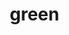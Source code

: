 # green

<html lang="zh-TW">
<head>
    <meta charset="UTF-8">
    <meta name="viewport" content="width=device-width, initial-scale=1.0">
    <title>綠行星人格測驗 | Green Galaxy Personality Quiz</title>
    <style>
        * {
            margin: 0;
            padding: 0;
            box-sizing: border-box;
        }

        body {
            font-family: 'Arial', '微軟正黑體', sans-serif;
            background: linear-gradient(135deg, #667eea 0%, #764ba2 100%);
            min-height: 100vh;
            padding: 20px;
        }

        .container {
            max-width: 800px;
            margin: 0 auto;
            background: white;
            border-radius: 20px;
            box-shadow: 0 20px 40px rgba(0,0,0,0.1);
            overflow: hidden;
        }

        .header {
            background: linear-gradient(135deg, #4ecdc4 0%, #44a08d 100%);
            color: white;
            padding: 40px 30px;
            text-align: center;
        }

        .header h1 {
            font-size: 2.5em;
            margin-bottom: 10px;
            text-shadow: 2px 2px 4px rgba(0,0,0,0.3);
        }

        .header p {
            font-size: 1.2em;
            opacity: 0.9;
        }

        .content {
            padding: 40px 30px;
        }

        .welcome-screen, .quiz-screen, .result-screen {
            display: none;
        }

        .welcome-screen.active, .quiz-screen.active, .result-screen.active {
            display: block;
        }

        .welcome-text {
            text-align: center;
            font-size: 1.1em;
            line-height: 1.6;
            color: #666;
            margin-bottom: 30px;
        }

        .start-btn {
            display: block;
            width: 200px;
            margin: 0 auto;
            padding: 15px 30px;
            background: linear-gradient(135deg, #4ecdc4 0%, #44a08d 100%);
            color: white;
            border: none;
            border-radius: 50px;
            font-size: 1.2em;
            cursor: pointer;
            transition: transform 0.3s ease, box-shadow 0.3s ease;
        }

        .start-btn:hover {
            transform: translateY(-3px);
            box-shadow: 0 10px 20px rgba(78, 205, 196, 0.4);
        }

        .question-container {
            margin-bottom: 30px;
        }

        .question {
            font-size: 1.3em;
            color: #333;
            margin-bottom: 20px;
            font-weight: bold;
        }

        .question-number {
            color: #4ecdc4;
            font-size: 0.9em;
            margin-bottom: 10px;
        }

        .options {
            display: grid;
            gap: 15px;
        }

        .option {
            background: #f8f9fa;
            border: 2px solid #e9ecef;
            border-radius: 15px;
            padding: 20px;
            cursor: pointer;
            transition: all 0.3s ease;
            position: relative;
        }

        .option:hover {
            border-color: #4ecdc4;
            background: #f0fdfc;
            transform: translateX(5px);
        }

        .option.selected {
            background: linear-gradient(135deg, #4ecdc4 0%, #44a08d 100%);
            color: white;
            border-color: #44a08d;
        }

        .option-letter {
            font-weight: bold;
            margin-right: 10px;
            font-size: 1.1em;
        }

        .progress-bar {
            width: 100%;
            height: 8px;
            background: #e9ecef;
            border-radius: 4px;
            margin: 20px 0;
            overflow: hidden;
        }

        .progress {
            height: 100%;
            background: linear-gradient(90deg, #4ecdc4 0%, #44a08d 100%);
            transition: width 0.5s ease;
            border-radius: 4px;
        }

        .nav-buttons {
            display: flex;
            justify-content: space-between;
            margin-top: 30px;
        }

        .btn {
            padding: 12px 25px;
            border: none;
            border-radius: 25px;
            cursor: pointer;
            font-size: 1em;
            transition: all 0.3s ease;
        }

        .btn-secondary {
            background: #6c757d;
            color: white;
        }

        .btn-primary {
            background: linear-gradient(135deg, #4ecdc4 0%, #44a08d 100%);
            color: white;
        }

        .btn:hover {
            transform: translateY(-2px);
            box-shadow: 0 5px 15px rgba(0,0,0,0.2);
        }

        .btn:disabled {
            opacity: 0.5;
            cursor: not-allowed;
            transform: none;
            box-shadow: none;
        }

        .result-card {
            text-align: center;
            padding: 30px;
            background: linear-gradient(135deg, #f8f9fa 0%, #e9ecef 100%);
            border-radius: 20px;
            margin-bottom: 30px;
        }

        .result-emoji {
            font-size: 4em;
            margin-bottom: 20px;
        }

        .result-title {
            font-size: 2em;
            color: #333;
            margin-bottom: 15px;
            font-weight: bold;
        }

        .result-description {
            font-size: 1.2em;
            color: #666;
            line-height: 1.6;
        }

        .score-display {
            background: linear-gradient(135deg, #4ecdc4 0%, #44a08d 100%);
            color: white;
            padding: 20px;
            border-radius: 15px;
            margin-bottom: 20px;
        }

        .score-text {
            font-size: 1.3em;
            font-weight: bold;
        }

        .restart-btn {
            background: linear-gradient(135deg, #667eea 0%, #764ba2 100%);
            color: white;
            border: none;
            padding: 15px 30px;
            border-radius: 25px;
            font-size: 1.1em;
            cursor: pointer;
            transition: all 0.3s ease;
        }

        .restart-btn:hover {
            transform: translateY(-3px);
            box-shadow: 0 10px 20px rgba(102, 126, 234, 0.4);
        }

        @media (max-width: 768px) {
            .container {
                margin: 10px;
                border-radius: 15px;
            }
            
            .header {
                padding: 30px 20px;
            }
            
            .header h1 {
                font-size: 2em;
            }
            
            .content {
                padding: 30px 20px;
            }
            
            .nav-buttons {
                flex-direction: column;
                gap: 15px;
            }
        }
    </style>
</head>
<body>
    <div class="container">
        <div class="header">
            <h1>🌍 綠行星人格測驗</h1>
            <p>Green Galaxy Personality Quiz</p>
        </div>
        
        <div class="content">
            <!-- 歡迎畫面 -->
            <div class="welcome-screen active">
                <div class="welcome-text">
                    <h2 style="color: #4ecdc4; margin-bottom: 20px;">歡迎來到綠行星！</h2>
                    <p>你是哪種環保人格呢？透過這個簡單的測驗，我們將分析你的綠色生活指數，並為你量身打造專屬的環保人格類型。</p>
                    <br>
                    <p>測驗只需要 1 分鐘，共 5 個問題。讓我們一起探索你內心的綠色潛能吧！</p>
                </div>
                <button class="start-btn" onclick="startQuiz()">🚀 開始測驗</button>
            </div>

            <!-- 測驗畫面 -->
            <div class="quiz-screen">
                <div class="question-number">問題 <span id="current-question">1</span> / 5</div>
                <div class="progress-bar">
                    <div class="progress" id="progress-bar"></div>
                </div>
                
                <div class="question-container">
                    <div class="question" id="question-text"></div>
                    <div class="options" id="options-container"></div>
                </div>

                <div class="nav-buttons">
                    <button class="btn btn-secondary" id="prev-btn" onclick="previousQuestion()" disabled>上一題</button>
                    <button class="btn btn-primary" id="next-btn" onclick="nextQuestion()" disabled>下一題</button>
                </div>
            </div>

            <!-- 結果畫面 -->
            <div class="result-screen">
                <div class="score-display">
                    <div class="score-text">你的綠色指數：<span id="total-score">0</span> / 15</div>
                </div>
                
                <div class="result-card">
                    <div class="result-emoji" id="result-emoji"></div>
                    <div class="result-title" id="result-title"></div>
                    <div class="result-description" id="result-description"></div>
                </div>

                <button class="restart-btn" onclick="restartQuiz()">🔄 重新測驗</button>
            </div>
        </div>
    </div>

    <script>
        const questions = [
            {
                question: "你今天喝飲料，會選擇哪種方式？",
                options: [
                    { text: "自備環保杯", score: 3 },
                    { text: "自備環保杯但使用塑膠吸管", score: 2 },
                    { text: "使用塑膠杯自備環保吸管", score: 1 },
                    { text: "使用店]家提供的塑膠杯及吸管", score: 0 }
                ]
            },
            {
                question: "假日你最常的交通工具？",
                options: [
                    { text: "走路或騎腳踏車", score: 3 },
                    { text: "搭乘大眾運輸", score: 2 },
                    { text: "開車", score: 1 },
                    { text: "騎車", score: 1 },
                   
                ]
            },
            {
                question: "用餐時你會？",
                options: [
                    { text: "自備餐具", score: 3 },
                    { text: "使用可分解餐具", score: 2 },
                    { text: "使用一次性塑膠餐具", score: 1 },
                    { text: "不在意", score: 0 }
                ]
            },
            {
                question: "你在購物時會選擇？",
                options: [
                    { text: "環保標章的產品", score: 3 },
                    { text: "環保材質包裝", score: 2 },
                    { text: "平價商品", score: 1 },
                    { text: "只看包裝", score: 0 }
                ]
            },
            {
                question: "你對低碳經濟的看法？",
                options: [
                    { text: "我積極實踐中！", score: 3 },
                    { text: "我開始學習", score: 2 },
                    { text: "有興趣還沒開始", score: 1 },
                    { text: "沒聽過/不太懂", score: 0 }
                ]
            }
        ];

        const personalityTypes = {
            warrior: {
                emoji: "🌿",
                title: "綠色鬥士型 (Green Warrior)",
                description: "你是環保界的行動派，每個生活細節都在實踐永續。你不只是說說而已，而是真正的綠色生活實踐者！",
                range: [13, 15]
            },
            everyday: {
                emoji: "🌱",
                title: "日常實踐者型 (Eco Everydayist)",
                description: "你穩定地做著力所能及的綠色選擇。雖然不是最極端的環保主義者，但你的日常行為已經為地球做出了實質貢獻！",
                range: [10, 12]
            },
            explorer: {
                emoji: "🌤",
                title: "潛力型綠人 (Sustainability Explorer)",
                description: "你對永續有興趣，但生活中還有提升空間。你已經踏出了第一步，繼續保持這份好奇心和行動力！",
                range: [6, 9]
            },
            watcher: {
                emoji: "🪐",
                title: "冷感觀察者型 (Eco Watcher)",
                description: "你可能對環保話題還不太關心，但今天是一個很好的開始！每個人都可以從小地方開始為地球盡一份心力。",
                range: [0, 5]
            }
        };

        let currentQuestion = 0;
        let answers = [];
        let totalScore = 0;

        function startQuiz() {
            document.querySelector('.welcome-screen').classList.remove('active');
            document.querySelector('.quiz-screen').classList.add('active');
            showQuestion();
        }

        function showQuestion() {
            const question = questions[currentQuestion];
            document.getElementById('current-question').textContent = currentQuestion + 1;
            document.getElementById('question-text').textContent = question.question;
            
            const optionsContainer = document.getElementById('options-container');
            optionsContainer.innerHTML = '';
            
            question.options.forEach((option, index) => {
                const optionElement = document.createElement('div');
                optionElement.className = 'option';
                optionElement.innerHTML = `
                    <span class="option-letter">${String.fromCharCode(65 + index)}.</span>
                    ${option.text}
                `;
                optionElement.onclick = () => selectOption(index, optionElement);
                optionsContainer.appendChild(optionElement);
            });

            // 如果已經有答案，恢復選擇狀態
            if (answers[currentQuestion] !== undefined) {
                const optionElements = document.querySelectorAll('.option');
                optionElements[answers[currentQuestion]].classList.add('selected');
            }

            updateProgress();
            updateNavigationButtons();
        }

        function selectOption(optionIndex, element) {
            // 移除其他選項的選中狀態
            document.querySelectorAll('.option').forEach(opt => opt.classList.remove('selected'));
            element.classList.add('selected');
            
            answers[currentQuestion] = optionIndex;
            document.getElementById('next-btn').disabled = false;
        }

        function nextQuestion() {
            if (answers[currentQuestion] === undefined) {
                return; // 確保已選擇答案
            }
            
            if (currentQuestion < questions.length - 1) {
                currentQuestion++;
                showQuestion();
            } else {
                showResult();
            }
        }

        function previousQuestion() {
            if (currentQuestion > 0) {
                currentQuestion--;
                showQuestion();
            }
        }

        function updateProgress() {
            const progress = ((currentQuestion + 1) / questions.length) * 100;
            document.getElementById('progress-bar').style.width = progress + '%';
        }

        function updateNavigationButtons() {
            document.getElementById('prev-btn').disabled = currentQuestion === 0;
            document.getElementById('next-btn').disabled = answers[currentQuestion] === undefined;
            
            if (currentQuestion === questions.length - 1) {
                document.getElementById('next-btn').textContent = '查看結果';
            } else {
                document.getElementById('next-btn').textContent = '下一題';
            }
        }

        function calculateScore() {
            totalScore = 0;
            for (let i = 0; i < answers.length; i++) {
                if (answers[i] !== undefined) {
                    totalScore += questions[i].options[answers[i]].score;
                }
            }
            console.log('計算分數:', totalScore, '答案陣列:', answers); // 除錯用
        }

        function getPersonalityType(score) {
            for (let type in personalityTypes) {
                const range = personalityTypes[type].range;
                if (score >= range[0] && score <= range[1]) {
                    return personalityTypes[type];
                }
            }
        }

        function showResult() {
            calculateScore();
            const personalityType = getPersonalityType(totalScore);
            
            console.log('顯示結果 - 總分:', totalScore, '人格類型:', personalityType); // 除錯用
            
            document.querySelector('.quiz-screen').classList.remove('active');
            document.querySelector('.result-screen').classList.add('active');
            
            document.getElementById('total-score').textContent = totalScore;
            document.getElementById('result-emoji').textContent = personalityType.emoji;
            document.getElementById('result-title').textContent = personalityType.title;
            document.getElementById('result-description').textContent = personalityType.description;
        }

        function restartQuiz() {
            currentQuestion = 0;
            answers = [];
            totalScore = 0;
            
            document.querySelector('.result-screen').classList.remove('active');
            document.querySelector('.welcome-screen').classList.add('active');
        }
    </script>
</body>
</html>
